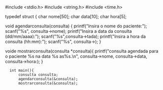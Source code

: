 #include <stdio.h>
#include <string.h>
#include <time.h>

typedef  struct {
    char nome[50];
    char data[10];
    char hora[5];


void  agendarconsulta(consulta) {
     printf("Insira o nome do paciente:");
     scanf("%s", consulta->nome);
     printf("Insira a data da consulta (dd/mm/aaaa):");
     scanf("%s",consulta->tada);
     printf("Insira a hora da consulta (hh:mm):");
     scanf("%s", consulta->);
 }

 voide mostrarconsulta(consulta *consulta){
      printf("consulta agendada para o paciente %s na data %s as%s.\n", consulta->nome, consulta->data,
      consulta->hora:);
      }

      int main(){
          consulta consulta; 
          agendarconsulta(&consulta);
          mostrarconsulta(&consulta);
 
